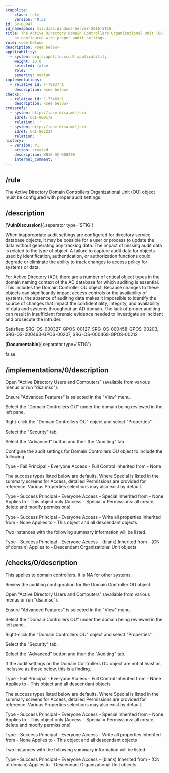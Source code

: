 ```yaml
---
scapolite:
    class: rule
    version: '0.51'
id: SV-88047
id_namespace: mil.disa.Windows-Server-2016-STIG
title: The Active Directory Domain Controllers Organizational Unit (OU) object must
    be configured with proper audit settings.
rule: <see below>
description: <see below>
applicability:
  - system: org.scapolite.xccdf.applicability
    weight: 10.0
    selected: false
    role: ''
    severity: medium
implementations:
  - relative_id: F-79837r1
    description: <see below>
checks:
  - relative_id: C-73469r1
    description: <see below>
crossrefs:
  - system: http://iase.disa.mil/cci
    idref: CCI-000172
    relation: ''
  - system: http://iase.disa.mil/cci
    idref: CCI-002234
    relation: ''
history:
  - version: r1
    action: created
    description: WN16-DC-000200
    internal_comment: ''
---
```



## /rule

The Active Directory Domain Controllers Organizational Unit (OU) object must be configured with proper audit settings.

## /description

[**VulnDiscussion**]{.separator type='STIG'}

When inappropriate audit settings are configured for directory service database objects, it may be possible for a user or process to update the data without generating any tracking data. The impact of missing audit data is related to the type of object. A failure to capture audit data for objects used by identification, authentication, or authorization functions could degrade or eliminate the ability to track changes to access policy for systems or data.

For Active Directory (AD), there are a number of critical object types in the domain naming context of the AD database for which auditing is essential. This includes the Domain Controller OU object. Because changes to these objects can significantly impact access controls or the availability of systems, the absence of auditing data makes it impossible to identify the source of changes that impact the confidentiality, integrity, and availability of data and systems throughout an AD domain. The lack of proper auditing can result in insufficient forensic evidence needed to investigate an incident and prosecute the intruder.

Satisfies: SRG-OS-000327-GPOS-00127, SRG-OS-000458-GPOS-00203, SRG-OS-000463-GPOS-00207, SRG-OS-000468-GPOS-00212

[**Documentable**]{.separator type='STIG'}

false

## /implementations/0/description

Open "Active Directory Users and Computers" (available from various menus or run "dsa.msc").

Ensure "Advanced Features" is selected in the "View" menu.

Select the "Domain Controllers OU" under the domain being reviewed in the left pane.

Right-click the "Domain Controllers OU" object and select "Properties".

Select the "Security" tab.

Select the "Advanced" button and then the "Auditing" tab.

Configure the audit settings for Domain Controllers OU object to include the following.

Type - Fail
Principal - Everyone
Access - Full Control
Inherited from - None

The success types listed below are defaults. Where Special is listed in the summary screens for Access, detailed Permissions are provided for reference. Various Properties selections may also exist by default.

Type - Success
Principal - Everyone
Access - Special
Inherited from - None
Applies to - This object only
(Access - Special = Permissions: all create, delete and modify permissions)

Type - Success
Principal - Everyone
Access - Write all properties
Inherited from - None
Applies to - This object and all descendant objects

Two instances with the following summary information will be listed.

Type - Success
Principal - Everyone
Access - (blank)
Inherited from - (CN of domain)
Applies to - Descendant Organizational Unit objects

## /checks/0/description

This applies to domain controllers. It is NA for other systems.

Review the auditing configuration for the Domain Controller OU object.

Open "Active Directory Users and Computers" (available from various menus or run "dsa.msc").

Ensure "Advanced Features" is selected in the "View" menu.

Select the "Domain Controllers OU" under the domain being reviewed in the left pane.

Right-click the "Domain Controllers OU" object and select "Properties".

Select the "Security" tab.

Select the "Advanced" button and then the "Auditing" tab.

If the audit settings on the Domain Controllers OU object are not at least as inclusive as those below, this is a finding.

Type - Fail
Principal - Everyone
Access - Full Control
Inherited from - None
Applies to - This object and all descendant objects

The success types listed below are defaults. Where Special is listed in the summary screens for Access, detailed Permissions are provided for reference. Various Properties selections may also exist by default.

Type - Success
Principal - Everyone
Access - Special
Inherited from - None
Applies to - This object only
(Access - Special = Permissions: all create, delete and modify permissions)

Type - Success
Principal - Everyone
Access - Write all properties
Inherited from - None
Applies to - This object and all descendant objects

Two instances with the following summary information will be listed.

Type - Success
Principal - Everyone
Access - (blank)
Inherited from - (CN of domain)
Applies to - Descendant Organizational Unit objects
